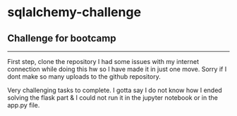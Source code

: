 # sqlalchemy-challenge
## Challenge for bootcamp
------------------------------------
First step, clone the repository
I had some issues with my internet connection while doing this hw so I have made it in just one move. 
Sorry if I dont make so many uploads to the github repository.

Very challenging tasks to complete. I gotta say I do not know how I ended solving the flask part & I could not run it in the jupyter notebook or in the app.py file.
